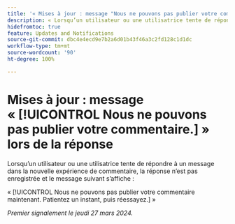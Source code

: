 ```yaml
---
title: '« Mises à jour : message "Nous ne pouvons pas publier votre commentaire." lors de la réponse »'
description: « Lorsqu’un utilisateur ou une utilisatrice tente de répondre à un message dans la nouvelle expérience de commentaire, la réponse n’est pas enregistrée et un message s’affiche. »
hidefromtoc: true
feature: Updates and Notifications
source-git-commit: dbc4e4ecd9e7b2a6d01b43f46a3c2fd128c1d1dc
workflow-type: tm+mt
source-wordcount: '90'
ht-degree: 100%

---
```



# Mises à jour : message « [!UICONTROL Nous ne pouvons pas publier votre commentaire.] » lors de la réponse

<!--

>[!NOTE]
>
>This issue was fixed on April 11, 2024.

-->

Lorsqu’un utilisateur ou une utilisatrice tente de répondre à un message dans la nouvelle expérience de commentaire, la réponse n’est pas enregistrée et le message suivant s’affiche :

« [!UICONTROL Nous ne pouvons pas publier votre commentaire maintenant. Patientez un instant, puis réessayez.] »

_Premier signalement le jeudi 27 mars 2024._

